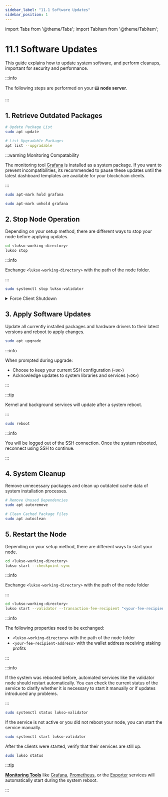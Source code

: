 ```yaml
---
sidebar_label: "11.1 Software Updates"
sidebar_position: 1
---
```


import Tabs from '@theme/Tabs';
import TabItem from '@theme/TabItem';

# 11.1 Software Updates

This guide explains how to update system software, and perform cleanups, important for security and performance.

:::info

The following steps are performed on your 📟 **node server**.

:::

## 1. Retrieve Outdated Packages

```sh
# Update Package List
sudo apt update

# List Upgradable Packages
apt list --upgradable
```

:::warning Monitoring Compatability

The monitoring tool [Grafana](/docs/guides/monitoring/grafana.md) is installed as a system package. If you want to prevent incompatibilities, its recommended to pause these updates until the latest dashboard templates are available for your blockchain clients.

:::

<Tabs >
  <TabItem value="hold" label="Pause Grafana Updates" default>

```sh
sudo apt-mark hold grafana
```

</TabItem> <TabItem value="unhold" label="Resume Grafana Updates">

```sh
sudo apt-mark unhold grafana
```

</TabItem>
</Tabs>

## 2. Stop Node Operation

Depending on your setup method, there are different ways to stop your node before applying updates.

<Tabs groupId="setup">
  <TabItem value="cli" label="LUKSO CLI" default>

```sh
cd <lukso-working-directory>
lukso stop
```

:::info

Exchange `<lukso-working-directory>` with the path of the node folder.

:::

</TabItem> <TabItem value="automation" label="Service Automation">

```sh
sudo systemctl stop lukso-validator
```

</TabItem>
</Tabs>

<details>
<summary>Force Client Shutdown</summary>

<Tabs>
<TabItem value="geth" label="Geth">

```sh
sudo pkill geth
```

</TabItem> <TabItem value="erigon" label="Erigon">

```sh
sudo pkill erigon
```

</TabItem> <TabItem value="nethermind" label="Nethermind">

```sh
sudo pkill nethermind
```

</TabItem> <TabItem value="besu" label="Besu">

```sh
sudo pkill besu
```

</TabItem> <TabItem value="teku" label="Teku">

```sh
sudo pkill teku
```

</TabItem> <TabItem value="nimbus" label="Nimbus">

```sh
sudo pkill nimbus_beacon_node
sudo pkill nimbus_validator_client
```

</TabItem> <TabItem value="lighthouse" label="Lighthouse">

```sh
sudo pkill lighthouse
```

:::tip

The Lighthouse client uses a single binary for both the consensus and validator processes.

:::

</TabItem> <TabItem value="prysm" label="Prysm">

```sh
sudo pkill prysm
sudo pkill validator
```

</TabItem>
</Tabs>

</details>

## 3. Apply Software Updates

Update all currently installed packages and hardware drivers to their latest versions and reboot to apply changes.

```sh
sudo apt upgrade
```

:::info

When prompted during upgrade:

- Choose to keep your current SSH configuration (`<OK>`)
- Acknowledge updates to system libraries and services (`<OK>`)

:::

:::tip

Kernel and background services will update after a system reboot.

:::

```sh
sudo reboot
```

:::info

You will be logged out of the SSH connection. Once the system rebooted, reconnect using SSH to continue.

:::

## 4. System Cleanup

Remove unnecessary packages and clean up outdated cache data of system installation processes.

```sh
# Remove Unused Dependencies
sudo apt autoremove

# Clean Cached Package Files
sudo apt autoclean
```

## 5. Restart the Node

Depending on your setup method, there are different ways to start your node.

<Tabs groupId="setup">
  <TabItem value="clinode" label="LUKSO CLI Node" default>

```sh
cd <lukso-working-directory>
lukso start --checkpoint-sync
```

:::info

Exchange `<lukso-working-directory>` with the path of the node folder

:::

</TabItem> <TabItem value="clivalidator" label="LUKSO CLI Validator" default>

```sh
cd <lukso-working-directory>
lukso start --validator --transaction-fee-recipient "<your-fee-recipient-address>" --checkpoint-sync
```

:::info

The following properties need to be exchanged:

- `<lukso-working-directory>` with the path of the node folder
- `<your-fee-recipient-address>` with the wallet address receiving staking profits

:::

</TabItem> <TabItem value="automation" label="Service Automation">

:::info

If the system was rebooted before, automated services like the validator node should restart automatically. You can check the current status of the service to clarify whether it is necessary to start it manually or if updates introduced any problems.

:::

```sh
sudo systemctl status lukso-validator
```

If the service is not active or you did not reboot your node, you can start the service manually.

```sh
sudo systemctl start lukso-validator
```

</TabItem>
</Tabs>

After the clients were started, verify that their services are still up.

```sh
sudo lukso status
```

:::tip

[**Monitoring Tools**](/docs/theory/node-operation/monitoring-tools.md) like [Grafana](/docs/guides/monitoring/grafana.md), [Prometheus](/docs/guides/monitoring/prometheus.md), or the [Exporter](/docs/guides/monitoring/node-exporter.md) services will automatically start during the system reboot.

:::
